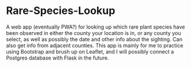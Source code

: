 # Rare-Species-Lookup
A web app (eventually PWA?) for looking up which rare plant species have been observed in either the county your location is in, or any county you select, as well as possibly the date and other info about the sighting. Can also get info from adjacent counties.
This app is mainly for me to practice using Bootstrap and brush up on Leaflet, and I will possibly connect a Postgres database with Flask in the future.
